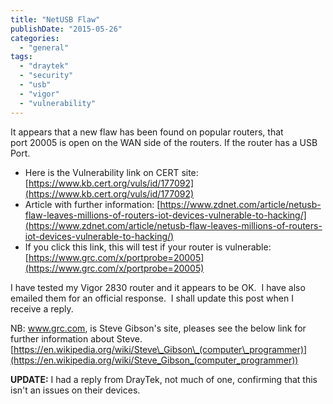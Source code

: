 ```yaml
---
title: "NetUSB Flaw"
publishDate: "2015-05-26"
categories: 
  - "general"
tags: 
  - "draytek"
  - "security"
  - "usb"
  - "vigor"
  - "vulnerability"
---
```


It appears that a new flaw has been found on popular routers, that port 20005 is open on the WAN side of the routers. If the router has a USB Port.

- Here is the Vulnerability link on CERT site: [https://www.kb.cert.org/vuls/id/177092](https://www.kb.cert.org/vuls/id/177092)
- Article with further information: [https://www.zdnet.com/article/netusb-flaw-leaves-millions-of-routers-iot-devices-vulnerable-to-hacking/](https://www.zdnet.com/article/netusb-flaw-leaves-millions-of-routers-iot-devices-vulnerable-to-hacking/)
- If you click this link, this will test if your router is vulnerable: [https://www.grc.com/x/portprobe=20005](https://www.grc.com/x/portprobe=20005)

I have tested my Vigor 2830 router and it appears to be OK.  I have also emailed them for an official response.  I shall update this post when I receive a reply.

NB: www.grc.com, is Steve Gibson's site, pleases see the below link for further information about Steve. [https://en.wikipedia.org/wiki/Steve\_Gibson\_(computer\_programmer)](https://en.wikipedia.org/wiki/Steve_Gibson_(computer_programmer))

**UPDATE:** I had a reply from DrayTek, not much of one, confirming that this isn't an issues on their devices.

